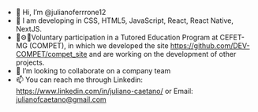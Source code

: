 - 👋 Hi, I’m @julianoferrrone12
- 👀 I am developing in CSS, HTML5, JavaScript, React, React Native, NextJS.
- 💙⚙💚Voluntary participation in a Tutored Education Program at CEFET-MG (COMPET), in which we developed the site https://github.com/DEV-COMPET/compet_site and are working on the development of other projects.
- 💞️ I’m looking to collaborate on a company team
- 📫 You can reach me through Linkedin: https://www.linkedin.com/in/juliano-caetano/ or Email: julianofcaetano@gmail.com

<!---
julianoferrrone12/julianoferrrone12 is a ✨ special ✨ repository because its `README.md` (this file) appears on your GitHub profile.
You can click the Preview link to take a look at your changes.
--->
